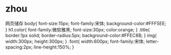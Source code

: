 # zhou
网页储存
body{
	font-size:15px;
	font-family:宋体;
	background-color:#FFF5EE;
}
h1.color{
	font-family:微软雅黑;
	font-size:30px;
	color:orange;
}
.title{
	border:1px solid;
	border-radius:5px;
	background-color:#FFEC8B;
}
img{
	width:300px;
	height:300px;
}
.font{
	width:600px;
	font-family:宋体;
	letter-spacing:2px;
	line-height:150%;
}
